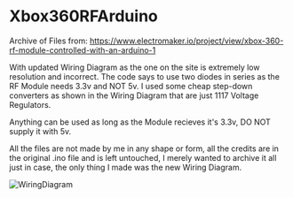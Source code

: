 # Xbox360RFArduino
Archive of Files from:
https://www.electromaker.io/project/view/xbox-360-rf-module-controlled-with-an-arduino-1

With updated Wiring Diagram as the one on the site is extremely low resolution and incorrect.
The code says to use two diodes in series as the RF Module needs 3.3v and NOT 5v. I used some cheap step-down converters as shown in the Wiring Diagram that are just 1117 Voltage Regulators.

Anything can be used as long as the Module recieves it's 3.3v, DO NOT supply it with 5v.

All the files are not made by me in any shape or form, all the credits are in the original .ino file and is left untouched, I merely wanted to archive it all just in case, the only thing I made was the new Wiring Diagram.

![WiringDiagram](https://github.com/user-attachments/assets/bf4add1c-d4a5-42b2-8857-e7db7ecbe608)
